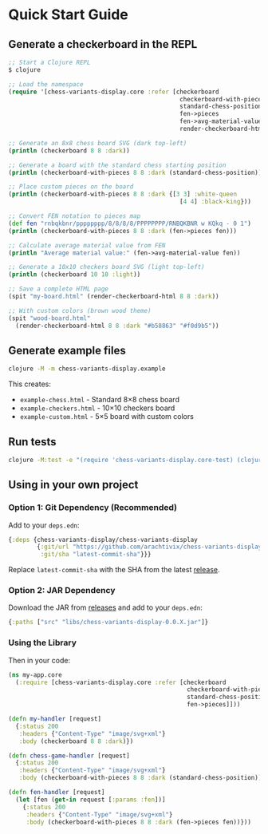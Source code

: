 # Quick Start Guide

## Generate a checkerboard in the REPL

```clojure
;; Start a Clojure REPL
$ clojure

;; Load the namespace
(require '[chess-variants-display.core :refer [checkerboard 
                                                checkerboard-with-pieces 
                                                standard-chess-position
                                                fen->pieces
                                                fen->avg-material-value
                                                render-checkerboard-html]])

;; Generate an 8x8 chess board SVG (dark top-left)
(println (checkerboard 8 8 :dark))

;; Generate a board with the standard chess starting position
(println (checkerboard-with-pieces 8 8 :dark (standard-chess-position)))

;; Place custom pieces on the board
(println (checkerboard-with-pieces 8 8 :dark {[3 3] :white-queen 
                                                [4 4] :black-king}))

;; Convert FEN notation to pieces map
(def fen "rnbqkbnr/pppppppp/8/8/8/8/PPPPPPPP/RNBQKBNR w KQkq - 0 1")
(println (checkerboard-with-pieces 8 8 :dark (fen->pieces fen)))

;; Calculate average material value from FEN
(println "Average material value:" (fen->avg-material-value fen))

;; Generate a 10x10 checkers board SVG (light top-left)
(println (checkerboard 10 10 :light))

;; Save a complete HTML page
(spit "my-board.html" (render-checkerboard-html 8 8 :dark))

;; With custom colors (brown wood theme)
(spit "wood-board.html" 
  (render-checkerboard-html 8 8 :dark "#b58863" "#f0d9b5"))
```

## Generate example files

```bash
clojure -M -m chess-variants-display.example
```

This creates:
- `example-chess.html` - Standard 8×8 chess board
- `example-checkers.html` - 10×10 checkers board  
- `example-custom.html` - 5×5 board with custom colors

## Run tests

```bash
clojure -M:test -e "(require 'chess-variants-display.core-test) (clojure.test/run-tests 'chess-variants-display.core-test)"
```

## Using in your own project

### Option 1: Git Dependency (Recommended)

Add to your `deps.edn`:

```clojure
{:deps {chess-variants-display/chess-variants-display 
        {:git/url "https://github.com/arachtivix/chess-variants-display"
         :git/sha "latest-commit-sha"}}}
```

Replace `latest-commit-sha` with the SHA from the latest [release](https://github.com/arachtivix/chess-variants-display/releases).

### Option 2: JAR Dependency

Download the JAR from [releases](https://github.com/arachtivix/chess-variants-display/releases) and add to your `deps.edn`:

```clojure
{:paths ["src" "libs/chess-variants-display-0.0.X.jar"]}
```

### Using the Library

Then in your code:

```clojure
(ns my-app.core
  (:require [chess-variants-display.core :refer [checkerboard 
                                                  checkerboard-with-pieces 
                                                  standard-chess-position
                                                  fen->pieces]]))

(defn my-handler [request]
  {:status 200
   :headers {"Content-Type" "image/svg+xml"}
   :body (checkerboard 8 8 :dark)})

(defn chess-game-handler [request]
  {:status 200
   :headers {"Content-Type" "image/svg+xml"}
   :body (checkerboard-with-pieces 8 8 :dark (standard-chess-position))})

(defn fen-handler [request]
  (let [fen (get-in request [:params :fen])]
    {:status 200
     :headers {"Content-Type" "image/svg+xml"}
     :body (checkerboard-with-pieces 8 8 :dark (fen->pieces fen))}))
```
